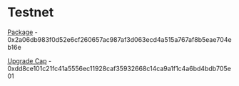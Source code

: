 # Testnet

[Package](https://testnet.suivision.xyz/package/0x2a06db983f0d52e6cf260657ac987af3d063ecd4a515a767af8b5eae704eb16e) - 0x2a06db983f0d52e6cf260657ac987af3d063ecd4a515a767af8b5eae704eb16e

[Upgrade Cap](https://testnet.suivision.xyz/object/0xdd8ce101c21fc41a5556ec11928caf35932668c14ca9a1f1c4a6bd4bdb705e01) - 0xdd8ce101c21fc41a5556ec11928caf35932668c14ca9a1f1c4a6bd4bdb705e01
